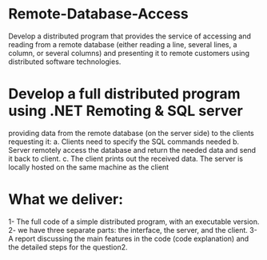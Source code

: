 # Remote-Database-Access
Develop a distributed program that provides the service of accessing and reading from a remote database
(either reading a line, several lines, a column, or several columns) and presenting 
it to remote customers using distributed software technologies.

# Develop a full distributed program using .NET Remoting & SQL server
 providing data from the remote database (on the server side) to the clients requesting it:
a. Clients need to specify the SQL commands needed
b. Server remotely access the database and return the needed data and send it back to client.
c. The client prints out the received data. The server is locally hosted on the same machine as the client

# What we deliver:
1- The full code of a simple distributed program, with an executable version.
2- we have three separate parts: the interface, the server, and the client.
3- A report discussing the main features in the code (code explanation) and the detailed steps for the question2.